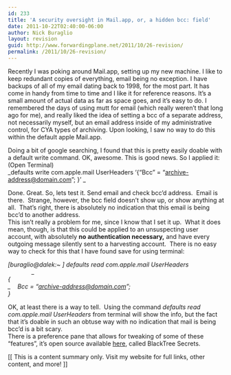 ```yaml
---
id: 233
title: 'A security oversight in Mail.app, or, a hidden bcc: field'
date: 2011-10-22T02:40:00-06:00
author: Nick Buraglio
layout: revision
guid: http://www.forwardingplane.net/2011/10/26-revision/
permalink: /2011/10/26-revision/
---
```

Recently I was poking around Mail.app, setting up my new machine. I like to keep redundant copies of everything, email being no exception. I have backups of all of my email dating back to 1998, for the most part. It has come in handy from time to time and I like it for reference reasons. It&#8217;s a small amount of actual data as far as space goes, and it&#8217;s easy to do. I remembered the days of using mutt for email (which really weren&#8217;t that long ago for me), and really liked the idea of setting a bcc of a separate address, not necessarily myself, but an email address inside of my administrative control, for CYA types of archiving. Upon looking, I saw no way to do this within the default apple Mail.app. 

<div style="clear: both; text-align: center;">
</div>

Doing a bit of google searching, I found that this is pretty easily doable with a default write command. OK, awesome. This is good news. So I applied it:  
(Open Terminal)  
_defaults write com.apple.mail UserHeaders &#8216;{&#8220;Bcc&#8221; = &#8220;archive-address@domain.com&#8221;; }&#8217; _

Done. Great. So, lets test it. Send email and check bcc&#8217;d address.  Email is there.  Strange, however, the bcc field doesn&#8217;t show up, or show anything at all.  That&#8217;s right, there is absolutely no indication that this email is being bcc&#8217;d to another address.  
This isn&#8217;t really a problem for me, since I know that I set it up.  What it does mean, though, is that this could be applied to an unsuspecting user account, with absolutely **no authentication necessary,** and have every outgoing message silently sent to a harvesting account.  There is no easy way to check for this that I have found save for using terminal:

_[buraglio@dalek:~ ] defaults read com.apple.mail UserHeaders                                   _  
_{_  
_    Bcc = &#8220;archive-address@domain.com&#8221;;_  
_}_

<div>
</div>

OK, at least there is a way to tell.  Using the command _defaults read com.apple.mail UserHeaders_ from terminal will show the info, but the fact that it&#8217;s doable in such an obtuse way with no indication that mail is being bcc&#8217;d is a bit scary.  
There is a preference pane that allows for tweaking of some of these &#8220;features&#8221;, it&#8217;s open source available [here](http://secrets.blacktree.com/), called BlackTree Secrets. 



<div>
  [[ This is a content summary only. Visit my website for full links, other content, and more! ]]
</div>